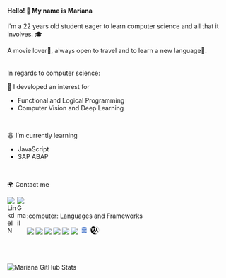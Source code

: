 ####  Hello! :wave: My name is Mariana

I'm a 22 years old student eager to learn computer science and all that it involves. :mortar_board:

A movie lover:movie_camera:, always open to travel and to learn a new language:book:.
<br />
<br />
<br />
In regards to computer science:



:blue_heart: I developed an interest for
- Functional and Logical Programming
- Computer Vision and Deep Learning
 
 <br />
 
:satisfied: I’m currently learning
- JavaScript
- SAP ABAP
<br />

:earth_africa: Contact me

<a target="_blank" href="https://www.linkedin.com/in/mariana-bucsa-8586b9196/">
  <img align="left" alt="LinkdeIN" width="22px" src="https://cdn.jsdelivr.net/npm/simple-icons@v3/icons/linkedin.svg" />
</a>
<a target="_blank" href="mailto:marybucsa00@yahoo.com">
  <img align="left" alt="Gmail" width="22px" src="https://cdn.jsdelivr.net/npm/simple-icons@v3/icons/gmail.svg" />
</a>

<br />
<br />
:computer: Languages and Frameworks

<code><img height="20" src="https://raw.githubusercontent.com/jmnote/z-icons/master/svg/c.svg"></code>
<code><img height="20" src="https://raw.githubusercontent.com/jmnote/z-icons/master/svg/cpp.svg"></code>
<code><img height="20" src="https://raw.githubusercontent.com/jmnote/z-icons/master/svg/csharp.svg"></code>
<code><img height="20" src="https://raw.githubusercontent.com/jmnote/z-icons/master/svg/java.svg"></code>
<code><img height="20" src="https://raw.githubusercontent.com/jmnote/z-icons/master/svg/javascript.svg"></code>
<code><img height="20" src="https://raw.githubusercontent.com/jmnote/z-icons/master/svg/python.svg"></code>
<code><img height="20" src="https://raw.githubusercontent.com/github/explore/80688e429a7d4ef2fca1e82350fe8e3517d3494d/topics/sql/sql.png"></code>
<code><img height="20" src="https://raw.githubusercontent.com/github/explore/80688e429a7d4ef2fca1e82350fe8e3517d3494d/topics/lisp/lisp.png"></code>

<br />
<br />


![Mariana GitHub Stats](https://github-readme-stats.vercel.app/api?username=marianabucsa&show_icons=true)
